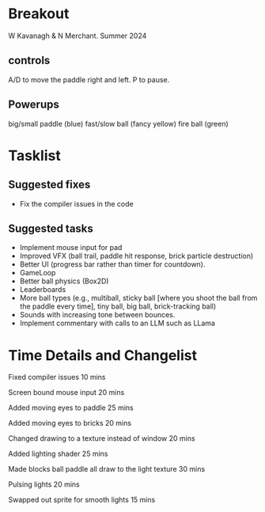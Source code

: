 # Breakout

W Kavanagh & N Merchant. Summer 2024 

## controls

A/D to move the paddle right and left.
P to pause.

## Powerups

big/small paddle (blue)
fast/slow ball (fancy yellow)
fire ball (green)

# Tasklist

## Suggested fixes

* Fix the compiler issues in the code

## Suggested tasks

* Implement mouse input for pad
* Improved VFX (ball trail, paddle hit response, brick particle destruction)
* Better UI (progress bar rather than timer for countdown).
* GameLoop
* Better ball physics (Box2D)
* Leaderboards
* More ball types (e.g., multiball, sticky ball [where you shoot the ball from the paddle every time], tiny ball, big ball, brick-tracking ball)
* Sounds with increasing tone between bounces.
* Implement commentary with calls to an LLM such as LLama

# Time Details and Changelist
Fixed compiler issues 10 mins 

Screen bound mouse input 20 mins

Added moving eyes to paddle 25 mins

Added moving eyes to bricks 20 mins

Changed drawing to a texture instead of window 20 mins

Added lighting shader 25 mins

Made blocks ball paddle all draw to the light texture 30 mins

Pulsing lights 20 mins

Swapped out sprite for smooth lights 15 mins
